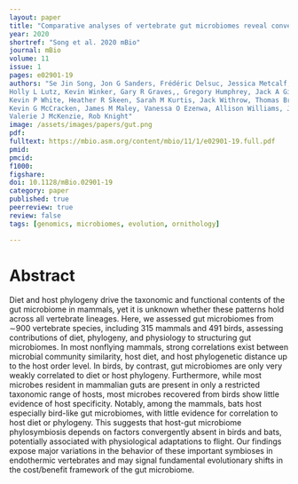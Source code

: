```yaml
---
layout: paper
title: "Comparative analyses of vertebrate gut microbiomes reveal convergence between birds and bats"
year: 2020
shortref: "Song et al. 2020 mBio"
journal: mBio
volume: 11
issue: 1
pages: e02901-19
authors: "Se Jin Song, Jon G Sanders, Frédéric Delsuc, Jessica Metcalf, Katherine Amato, Michael W Taylor, Florent Mazel,
Holly L Lutz, Kevin Winker, Gary R Graves,, Gregory Humphrey, Jack A Gilbert, Shannon J Hackett,
Kevin P White, Heather R Skeen, Sarah M Kurtis, Jack Withrow, Thomas Braile, Matthew Miller,
Kevin G McCracken, James M Maley, Vanessa O Ezenwa, Allison Williams, Jessica M Blanton,
Valerie J McKenzie, Rob Knight"
image: /assets/images/papers/gut.png
pdf:
fulltext: https://mbio.asm.org/content/mbio/11/1/e02901-19.full.pdf
pmid:
pmcid:
f1000:
figshare:
doi: 10.1128/mBio.02901-19
category: paper
published: true
peerreview: true
review: false
tags: [genomics, microbiomes, evolution, ornithology]

---
```


# Abstract
Diet and host phylogeny drive the taxonomic and functional contents of the gut microbiome in mammals, yet it is unknown whether these patterns hold across all vertebrate lineages. Here, we assessed gut microbiomes from ∼900 vertebrate species, including 315 mammals and 491 birds, assessing contributions of diet, phylogeny, and physiology to structuring gut microbiomes. In most nonflying mammals, strong correlations exist between microbial community similarity, host diet, and host phylogenetic distance up to the host order level. In birds, by contrast, gut microbiomes are only very weakly correlated to diet or host phylogeny. Furthermore, while most microbes resident in mammalian guts are present in only a restricted taxonomic range of hosts, most microbes recovered from birds show little evidence of host specificity. Notably, among the mammals, bats host especially bird-like gut microbiomes, with little evidence for correlation to host diet or phylogeny. This suggests that host-gut microbiome phylosymbiosis depends on factors convergently absent in birds and bats, potentially associated with physiological adaptations to flight. Our findings expose major variations in the behavior of these important symbioses in endothermic vertebrates and may signal fundamental evolutionary shifts in the cost/benefit framework of the gut microbiome.
